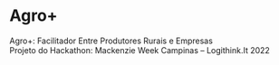 # Agro+
Agro+: Facilitador Entre Produtores Rurais e Empresas <br>
Projeto do Hackathon: Mackenzie Week Campinas – Logithink.It 2022
